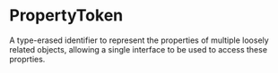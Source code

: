 # PropertyToken
A type-erased identifier to represent the properties of multiple loosely related objects, allowing a single interface to be used to access these proprties.
